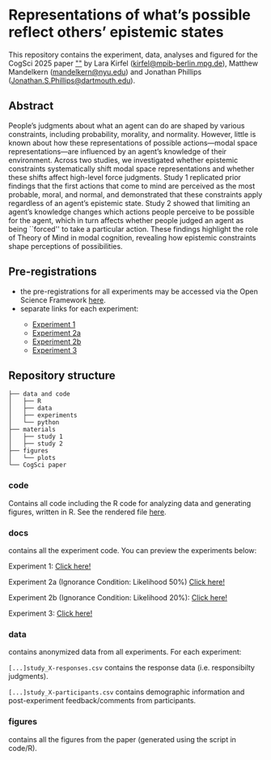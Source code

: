 # Representations of what’s possible reflect others’ epistemic states

This repository contains the experiment, data, analyses and figured for the CogSci 2025 paper <a href="XXX">""</a> by Lara Kirfel ([kirfel@mpib-berlin.mpg.de](mailto:kirfel@mpib-berlin.mpg.de)), Matthew Mandelkern (mandelkern@nyu.edu) and Jonathan Phillips (Jonathan.S.Phillips@dartmouth.edu).

## Abstract

People’s judgments about what an agent can do are shaped by various constraints, including probability, morality, and normality. However, little is known about how these representations of possible actions—modal space representations—are influenced by an agent’s knowledge of their environment. Across two studies, we investigated whether epistemic constraints systematically shift modal space representations and whether these shifts affect high-level force judgments. Study 1 replicated prior findings that the first actions that come to mind are perceived as the most probable, moral, and normal, and demonstrated that these constraints apply regardless of an agent’s epistemic state. Study 2 showed that limiting an agent’s knowledge changes which actions people perceive to be possible for the agent, which in turn affects whether people judged an agent as being ``forced'' to take a particular action. These findings highlight the role of Theory of Mind in modal cognition, revealing how epistemic constraints shape perceptions of possibilities.

## Pre-registrations 

<ul>
  <li>the pre-registrations for all experiments may be accessed via the Open Science Framework <a href="https://osf.io/9tm3f/">here</a>.</li> 
  <li>separate links for each experiment:</li>
   <ul>
      <li><a href="https://osf.io/79f8m">Experiment 1</a></li>
      <li><a href="https://osf.io/8dmr4">Experiment 2a</a></li>
      <li><a href="https://osf.io/cnuqb">Experiment 2b</a></li>
      <li><a href="https://osf.io/qdkhc">Experiment 3</a></li>
    </ul>
</ul> 


## Repository structure 

```
├── data and code
│   ├── R
│   ├── data
│   ├── experiments
│   └── python
├── materials
│   ├── study 1
│   ├── study 2
├── figures
│   └── plots
└── CogSci paper
```

### code 

Contains all code including the R code for analyzing data and generating figures, written in R. 
See the rendered file <a href="https://cicl-stanford.github.io/father-dont-forgive/">here</a>.


### docs

contains all the experiment code. You can preview the experiments below:

Experiment 1: <a href="https://cicl-stanford.github.io/father-dont-forgive/experiment1/index.html?condition=1">Click here!</a>

Experiment 2a (Ignorance Condition: Likelihood 50%) <a href="https://cicl-stanford.github.io/father-dont-forgive/experiment2a/index.html?condition=1">Click here!</a>

Experiment 2b (Ignorance Condition: Likelihood 20%): <a href="https://cicl-stanford.github.io/father-dont-forgive/experiment2b/index.html?condition=1">Click here!</a>

Experiment 3: <a href="https://cicl-stanford.github.io/father-dont-forgive/experiment3/index.html?condition=1">Click here!</a>


### data 

contains anonymized data from all experiments. For each experiment:

<code>[...]study_X-responses.csv</code> contains the response data (i.e. responsibilty judgments).

<code>[...]study_X-participants.csv</code> contains demographic information and post-experiment feedback/comments from participants.

### figures 

contains all the figures from the paper (generated using the script in code/R).
